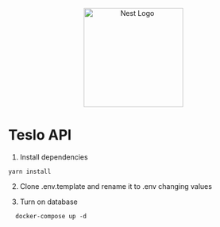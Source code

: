 <p align="center">
  <a href="http://nestjs.com/" target="blank"><img src="https://nestjs.com/img/logo-small.svg" width="200" alt="Nest Logo" /></a>
</p>

# Teslo API

1. Install dependencies

```
yarn install
```

2. Clone .env.template and rename it to .env changing values

3. Turn on database
```
  docker-compose up -d
```